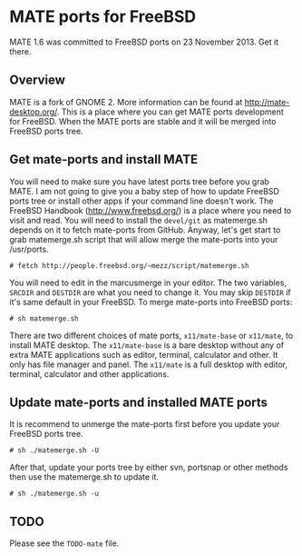 MATE ports for FreeBSD
======================

MATE 1.6 was committed to FreeBSD ports on 23 November 2013. Get it there.

Overview
--------
MATE is a fork of GNOME 2. More information can be found at http://mate-desktop.org/. This is a place where you can get MATE ports development for FreeBSD. When the MATE ports are stable and it will be merged into FreeBSD ports tree.

Get mate-ports and install MATE
-------------------------------
You will need to make sure you have latest ports tree before you grab MATE. I am not going to give you a baby step of how to update FreeBSD ports tree or install other apps if your command line doesn't work. The FreeBSD Handbook (http://www.freebsd.org/) is a place where you need to visit and read. You will need to install the `devel/git` as matemerge.sh depends on it to fetch mate-ports from GitHub. Anyway, let's get start to grab matemerge.sh script that will allow merge the mate-ports into your /usr/ports.

	# fetch http://people.freebsd.org/~mezz/script/matemerge.sh

You will need to edit in the marcusmerge in your editor. The two variables, `SRCDIR` and `DESTDIR` are what you need to change it. You may skip `DESTDIR` if it's same default in your FreeBSD. To merge mate-ports into FreeBSD ports:

	# sh matemerge.sh

There are two different choices of mate ports, `x11/mate-base` or `x11/mate`, to install MATE desktop. The `x11/mate-base` is a bare desktop without any of extra MATE applications such as editor, terminal, calculator and other. It only has file manager and panel. The `x11/mate` is a full desktop with editor, terminal, calculator and other applications.

Update mate-ports and installed MATE ports
------------------------------------------
It is recommend to unmerge the mate-ports first before you update your FreeBSD ports tree.

	# sh ./matemerge.sh -U

After that, update your ports tree by either svn, portsnap or other methods then use the matemerge.sh to update it.

	# sh ./matemerge.sh -u

TODO
----
Please see the `TODO-mate` file.
